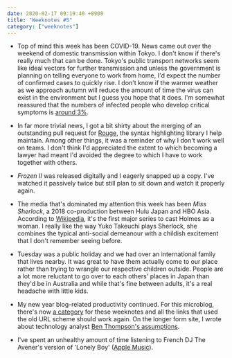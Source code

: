 ```yaml
---
date: 2020-02-17 09:19:40 +0900
title: "Weeknotes #5"
category: ["weeknotes"]
---
```


- Top of mind this week has been COVID-19. News came out over the weekend of domestic transmission within Tokyo. I don't know if there's really much that can be done. Tokyo's public transport networks seem like ideal vectors for further transmission and unless the government is planning on telling everyone to work from home, I'd expect the number of confirmed cases to quickly rise. I don't know if the warmer weather as we approach autumn will reduce the amount of time the virus can exist in the environment but I guess you hope that it does. I'm somewhat reassured that the numbers of infected people who develop critical symptoms is [around 3%](https://www.nytimes.com/article/what-is-coronavirus.html).

- In far more trivial news, I got a bit shirty about the merging of an outstanding pull request for [Rouge](https://github.com/rouge-ruby/rouge/), the syntax highlighting library I help maintain. Among other things, it was a reminder of why I don't work well on teams. I don't think I'd appreciated the extent to which becoming a lawyer had meant I'd avoided the degree to which I have to work together with others.

- _Frozen II_ was released digitally and I eagerly snapped up a copy. I've watched it passively twice but still plan to sit down and watch it properly again.

- The media that's dominated my attention this week has been _Miss Sherlock_, a 2018 co-production between Hulu Japan and HBO Asia. According to [Wikipedia](https://en.wikipedia.org/wiki/Miss_Sherlock), it's the first major series to cast Holmes as a woman. I really like the way Yuko Takeuchi plays Sherlock, she combines the typical anti-social demeanour with a childish excitement that I don't remember seeing before.

- Tuesday was a public holiday and we had over an international family that lives nearby. It was great to have them actually come to our place rather than trying to wrangle our respective children outside. People are a lot more reluctant to go over to each others' places in Japan than they'd be in Australia and while that's fine between adults, it's a real headache with little kids. 

- My new year blog-related productivity continued. For this microblog, there's now [a category](https://updates.inqk.net/weeknotes/2020.html) for these weeknotes and all the links that used the old URL scheme should work again. On the longer form site, I wrote about technology analyst [Ben Thompson's assumptions](https://articles.inqk.net/2020/02/14/assumptions.html).

- I've spent an unhealthy amount of time listening to French DJ The Avener's version of 'Lonely Boy' ([Apple Music](https://music.apple.com/us/album/lonely-boy/1440841618?i=1440841630)).
